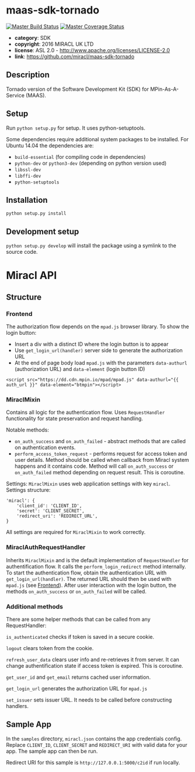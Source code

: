 # maas-sdk-tornado

[![Master Build Status](https://secure.travis-ci.org/miracl/maas-sdk-tornado.png?branch=master)](https://travis-ci.org/miracl/maas-sdk-tornado?branch=master)
[![Master Coverage Status](https://coveralls.io/repos/miracl/maas-sdk-tornado/badge.svg?branch=master&service=github)](https://coveralls.io/github/miracl/maas-sdk-tornado?branch=master)

* **category**:    SDK
* **copyright**:   2016 MIRACL UK LTD
* **license**:     ASL 2.0 - http://www.apache.org/licenses/LICENSE-2.0
* **link**:        https://github.com/miracl/maas-sdk-tornado

## Description

Tornado version of the Software Development Kit (SDK) for MPin-As-A-Service (MAAS).


## Setup

Run `python setup.py` for setup. It uses python-setuptools.

Some dependencies require additional system packages to be installed.
For Ubuntu 14.04 the dependencies are:

* `build-essential` (for compiling code in dependencies)
* `python-dev` or `python3-dev` (depending on python version used)
* `libssl-dev`
* `libffi-dev`
* `python-setuptools`

## Installation

`python setup.py install`

## Development setup

`python setup.py develop` will install the package using a symlink to the source code.

# Miracl API

## Structure

### Frontend

The authorization flow depends on the `mpad.js` browser library. To show the login button:

* Insert a div with a distinct ID where the login button is to appear
* Use `get_login_url(handler)` server side to generate the authorization URL
* At the end of page body load `mpad.js` with the parameters `data-authurl`
(authorization URL) and `data-element` (login button ID)

```
<script src="https://dd.cdn.mpin.io/mpad/mpad.js" data-authurl="{{ auth_url }}" data-element="btmpin"></script>
```

### MiraclMixin

Contains all logic for the authentication flow. Uses `RequestHandler`
functionality for state preservation and request handling.

Notable methods:
* `on_auth_success` and `on_auth_failed` - abstract methods that are called
on authentication events.
* `perform_access_token_request` - performs request for access token and user
details. Method should be called when callback from Miracl system happens and
it contains code. Method will call `on_auth_success` or `on_auth_failed`
method depending on request result. This is coroutine.

Settings:
`MiraclMixin` uses web application settings with key `miracl`. Settings
structure:
```
'miracl': {
    'client_id': 'CLIENT_ID',
    'secret': 'CLIENT_SECRET',
    'redirect_uri': 'REDIRECT_URL',
}
```
All settings are required for `MiraclMixin` to work correctly.

### MiraclAuthRequestHandler

Inherits `MiraclMixin` and is the default implementation of `RequestHandler` for
authentification flow. It calls the `perform_login_redirect` method internally.
To start the authentication flow, obtain the authentication URL with
`get_login_url(handler)`. The returned URL should then be used with `mpad.js` (see
[Frontend](#markdown-header-frontend)). After user interaction with the login button, the
methods `on_auth_success` or `on_auth_failed` will be called.

### Additional methods

There are some helper methods that can be called from any RequestHandler:

`is_authenticated` checks if token is saved in a secure cookie.

`logout` clears token from the cookie.

`refresh_user_data` clears user info and re-retrieves it from server. It can
change authentification state if access token is expired. This is coroutine.

`get_user_id` and `get_email` returns cached user information.

`get_login_url` generates the authorization URL for `mpad.js`

`set_issuer` sets issuer URL. It needs to be called before constructing
handlers.

## Sample App

In the `samples` directory, `miracl.json` contains the app credentials config. Replace `CLIENT_ID`, `CLIENT_SECRET` and `REDIRECT_URI` with valid data for your app. The sample app can then be run.

Redirect URI for this sample is `http://127.0.0.1:5000/c2id` if run locally.
